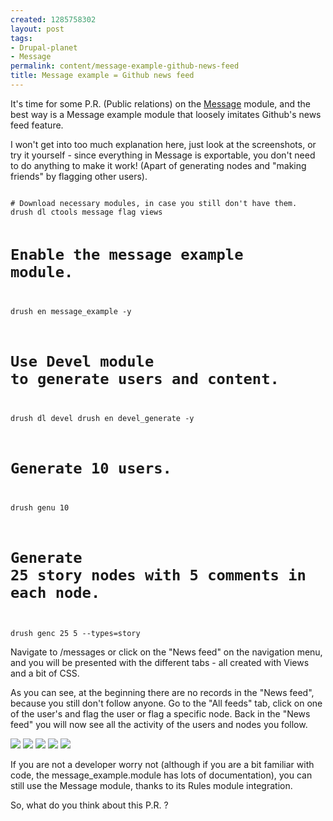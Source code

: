 ```yaml
--- 
created: 1285758302
layout: post
tags: 
- Drupal-planet
- Message
permalink: content/message-example-github-news-feed
title: Message example = Github news feed
---
```

It's time for some P.R. (Public relations) on the <a href="http://drupal.org/project/message">Message<a/> module, and the best way is a Message example module that loosely imitates Github's news feed feature.

I won't get into too much explanation here, just look at the screenshots, or try it yourself - since everything in Message is exportable, you don't need to do anything to make it work! (Apart of generating nodes and "making friends" by flagging other users).

<code>
# Download necessary modules, in case you still don't have them.
drush dl ctools message flag views

# Enable the message example module.
drush en message_example -y

# Use Devel module to generate users and content.
drush dl devel
drush en devel_generate -y

# Generate  10 users.
drush genu 10

# Generate 25 story nodes with 5 comments in each node.
drush genc 25 5 --types=story
</code>


Navigate to /messages or click on the "News feed" on the navigation menu, and you will be presented with the different tabs - all created with Views and a bit of CSS.

As you can see, at the beginning there are no records in the "News feed", because you still don't follow anyone. Go to the "All feeds" tab, click on one of the user's and flag the user or flag a specific node. Back in the "News feed" you will now see all the activity of the users and nodes you follow.

<img src="http://gizra.com/sites/default/files/snap1.jpg"/>
<img src="http://gizra.com/sites/default/files/snap2.jpg"/>
<img src="http://gizra.com/sites/default/files/snap3.jpg"/>
<img src="http://gizra.com/sites/default/files/snap4.jpg"/>
<img src="http://gizra.com/sites/default/files/snap5.jpg"/>

If you are not a developer worry not (although if you are a bit familiar with code, the message_example.module has lots of documentation), you can still use the Message module, thanks to its Rules module integration.

So, what do you think about this P.R. ?
